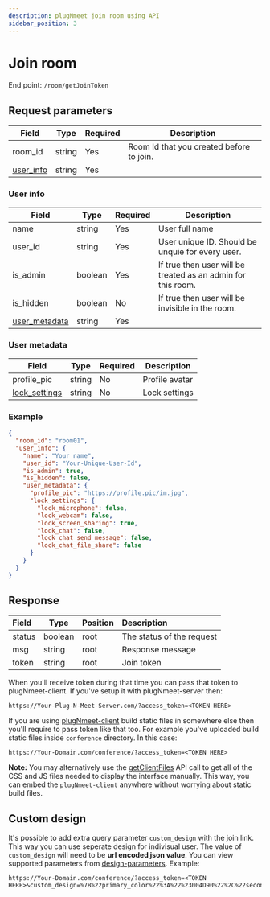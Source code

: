 ```yaml
---
description: plugNmeet join room using API
sidebar_position: 3
---
```

# Join room

End point: `/room/getJoinToken`

## Request parameters


| Field                   | Type   | Required | Description                              |
| ------------------------- | -------- | :--------- | ------------------------------------------ |
| room_id                 | string | Yes      | Room Id that you created before to join. |
| [user_info](#user-info) | string | Yes      |                                          |

### User info


| Field                           | Type    | Required | Description                                                  |
| --------------------------------- | --------- | ---------- | -------------------------------------------------------------- |
| name                            | string  | Yes      | User full name                                               |
| user_id                         | string  | Yes      | User unique ID. Should be unquie for every user.             |
| is_admin                        | boolean | Yes      | If true then user will be treated as an admin for this room. |
| is_hidden                       | boolean | No       | If true then user will be invisible in the room.             |
| [user_metadata](#user-metadata) | string  | Yes      |                                                              |

### User metadata


| Field                                                           | Type   | Required | Description    |
| ----------------------------------------------------------------- | -------- | ---------- | ---------------- |
| profile_pic                                                     | string | No       | Profile avatar |
| [lock_settings](/docs/api/create_room.md#default-lock-settings) | string | No       | Lock settings  |

### **Example**

```json
{
  "room_id": "room01",
  "user_info": {
    "name": "Your name",
    "user_id": "Your-Unique-User-Id",
    "is_admin": true,
    "is_hidden": false,
    "user_metadata": {
      "profile_pic": "https://profile.pic/im.jpg",
      "lock_settings": {
        "lock_microphone": false,
        "lock_webcam": false,
        "lock_screen_sharing": true,
        "lock_chat": false,
        "lock_chat_send_message": false,
        "lock_chat_file_share": false
      }
    }
  }
}
```

## Response


| Field  | Type    | Position | Description               |
| :------- | --------- | ---------- | :-------------------------- |
| status | boolean | root     | The status of the request |
| msg    | string  | root     | Response message          |
| token  | string  | root     | Join token                |

When you'll receive token during that time you can pass that token to plugNmeet-client. If you've setup it with plugNmeet-server then:

```
https://Your-Plug-N-Meet-Server.com/?access_token=<TOKEN HERE>
```

If you are using [plugNmeet-client](https://github.com/mynaparrot/plugNmeet-client) build static files in somewhere else then you'll require to pass token like that too. For example you've uploaded build static files inside `conference` directory. In this case:

```
https://Your-Domain.com/conference/?access_token=<TOKEN HERE>
```

**Note:** You may alternatively use the [getClientFiles](/docs/api/get_client_files) API call to get all of the CSS and JS files needed to display the interface manually. This way, you can embed the `plugNmeet-client` anywhere without worrying about static build files.

## Custom design

It's possible to add extra query parameter `custom_design` with the join link. This way you can use seperate design for indivisual user. The value of `custom_design` will need to be **url encoded json value**. You can view supported parameters from [design-parameters](/docs/developer-guide/design-customisation#design-parameters). Example:

```
https://Your-Domain.com/conference/?access_token=<TOKEN HERE>&custom_design=%7B%22primary_color%22%3A%22%23004D90%22%2C%22secondary_color%22%3A%22%2324AEF7%22%7D
```
